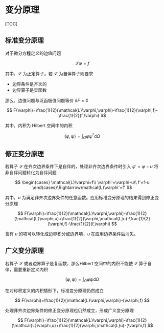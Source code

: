 # 变分原理

[TOC]

## 标准变分原理

对于微分方程定义的边值问题

$$
\mathcal{L}\varphi=f
$$

其中，$\mathcal{L}$ 为正定算子。若 $\mathcal{L}$ 为自伴算子则要求

* 边界条件是齐次的
* 边界算子是实函数

那么，边值问题与泛函极值问题等价 $\delta F=0$

$$
F(\varphi)=\frac{1}{2}(\mathcal{L}\varphi,\varphi)-\frac{1}{2}(\varphi,f)-\frac{1}{2}(f,\varphi)
$$

其中，内积为 Hilbert 空间中的内积

$$
(\varphi,\psi)= \int_\Omega\varphi\psi^*\mathrm{d}\Omega
$$

## 修正变分原理

若算子 $\mathcal{L}$ 在齐次边界条件下是自伴的，处理非齐次边界条件时引入 $\varphi'=\varphi-u$ 将非自伴问题转化为自伴问题

$$
\begin{cases}
    \mathcal{L}\varphi=f\\
    \varphi'=\varphi-u\\
    f'=f-u
\end{cases}\Rightarrow\mathcal{L}\varphi'=f'
$$

其中，$u$ 为满足非齐次边界条件的任意函数。应用标准变分原理的结果得到修正变分原理

$$
F(\varphi)=\frac{1}{2}(\mathcal{L}\varphi,\varphi)-\frac{1}{2}(\mathcal{L}\varphi,u)+\frac{1}{2}(\varphi,\mathcal{L}u)-\frac{1}{2}(\varphi,f)-\frac{1}{2}(f,\varphi)
$$

含有 $u$ 的项可以转化成边界积分或边界项，$u$ 在应用边界条件后消失。

## 广义变分原理

若算子 $\mathcal{L}$ 或者边界算子是复函数，那么Hilbert 空间中的内积不能使 $\mathcal{L}$ 算子自伴，需要重新定义内积

$$
(\varphi,\psi)= \int_\Omega\varphi\psi\mathrm{d}\Omega
$$

在对称积定义的内积情形下，标准变分原理仍然成立

$$
F(\varphi)=\frac{1}{2}(\mathcal{L}\varphi,\varphi)-(\varphi,f)
$$

处理非齐次边界条件的修正变分原理也仍然成立，形成广义变分原理

$$
F(\varphi)=\frac{1}{2}(\mathcal{L}\varphi,\varphi)-\frac{1}{2}(\mathcal{L}\varphi,u)+\frac{1}{2}(\varphi,\mathcal{L}u)-(\varphi,f)
$$